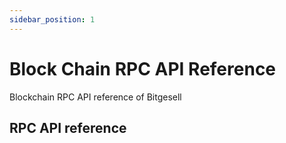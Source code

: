 ```yaml
---
sidebar_position: 1
---
```


# Block Chain RPC API Reference

Blockchain RPC API reference of Bitgesell

## RPC API reference
